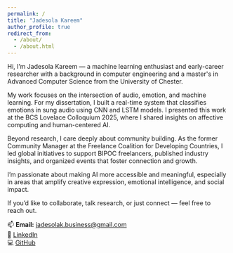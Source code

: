 ```yaml
---
permalink: /
title: "Jadesola Kareem"
author_profile: true
redirect_from: 
  - /about/
  - /about.html
---
```


Hi, I’m Jadesola Kareem — a machine learning enthusiast and early-career researcher with a background in computer engineering and a master's in Advanced Computer Science from the University of Chester.

My work focuses on the intersection of audio, emotion, and machine learning. For my dissertation, I built a real-time system that classifies emotions in sung audio using CNN and LSTM models. I presented this work at the BCS Lovelace Colloquium 2025, where I shared insights on affective computing and human-centered AI.

Beyond research, I care deeply about community building. As the former Community Manager at the Freelance Coalition for Developing Countries, I led global initiatives to support BIPOC freelancers, published industry insights, and organized events that foster connection and growth.

I’m passionate about making AI more accessible and meaningful, especially in areas that amplify creative expression, emotional intelligence, and social impact.

If you’d like to collaborate, talk research, or just connect — feel free to reach out.

📫 **Email:** jadesolak.business@gmail.com  
💼 [LinkedIn](https://www.linkedin.com/in/jadesola-kareem/)  
💻 [GitHub](https://github.com/jadesola123)
